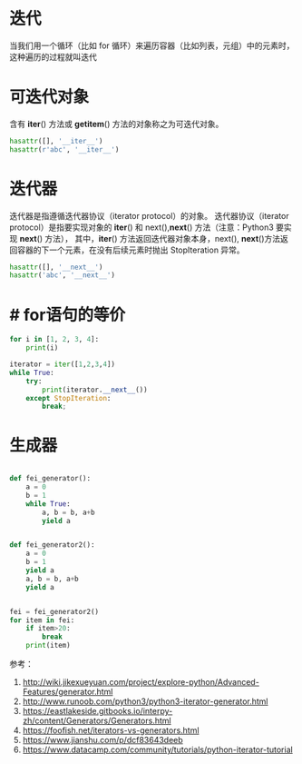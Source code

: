 # 迭代
当我们用一个循环（比如 for 循环）来遍历容器（比如列表，元组）中的元素时，这种遍历的过程就叫迭代
# 可迭代对象
含有 __iter__() 方法或 __getitem__() 方法的对象称之为可迭代对象。
```python
hasattr([], '__iter__')
hasattr(r'abc', '__iter__')
```
# 迭代器
迭代器是指遵循迭代器协议（iterator protocol）的对象。
迭代器协议（iterator protocol）是指要实现对象的 __iter__() 和 next(),__next__() 方法（注意：Python3 要实现 __next__() 方法），
其中，__iter__() 方法返回迭代器对象本身，next(), __next__()方法返回容器的下一个元素，在没有后续元素时抛出 StopIteration 异常。
```python
hasattr([], '__next__')
hasattr('abc', '__next__')
```
# # for语句的等价
```python
for i in [1, 2, 3, 4]:
    print(i)
```
```python
iterator = iter([1,2,3,4])
while True:
    try:
        print(iterator.__next__())
    except StopIteration:
        break;
```
# 生成器
```python

def fei_generator():
    a = 0
    b = 1
    while True:
        a, b = b, a+b
        yield a


def fei_generator2():
    a = 0
    b = 1
    yield a
    a, b = b, a+b
    yield a


fei = fei_generator2()
for item in fei:
    if item>20:
        break
    print(item)
```

参考：  
1. http://wiki.jikexueyuan.com/project/explore-python/Advanced-Features/generator.html
2. http://www.runoob.com/python3/python3-iterator-generator.html
3. https://eastlakeside.gitbooks.io/interpy-zh/content/Generators/Generators.html
4. https://foofish.net/iterators-vs-generators.html
5. https://www.jianshu.com/p/dcf83643deeb
6. https://www.datacamp.com/community/tutorials/python-iterator-tutorial
